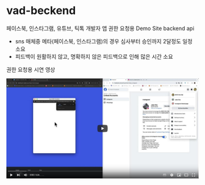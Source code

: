 # vad-beckend
페이스북, 인스타그램, 유튜브, 틱톡 개발자 앱 권한 요청용 Demo Site backend api
- sns 매체중 메타(페이스북, 인스타그램)의 경우 심사부터 승인까지 2달정도 일정 소요
- 피드백이 원활하지 않고, 명확하지 않은 피드백으로 인해 많은 시간 소요
   
권한 요청용 시연 영상   

[![youtube](./image.jpg)](https://youtu.be/dgxFxw03OzQ)